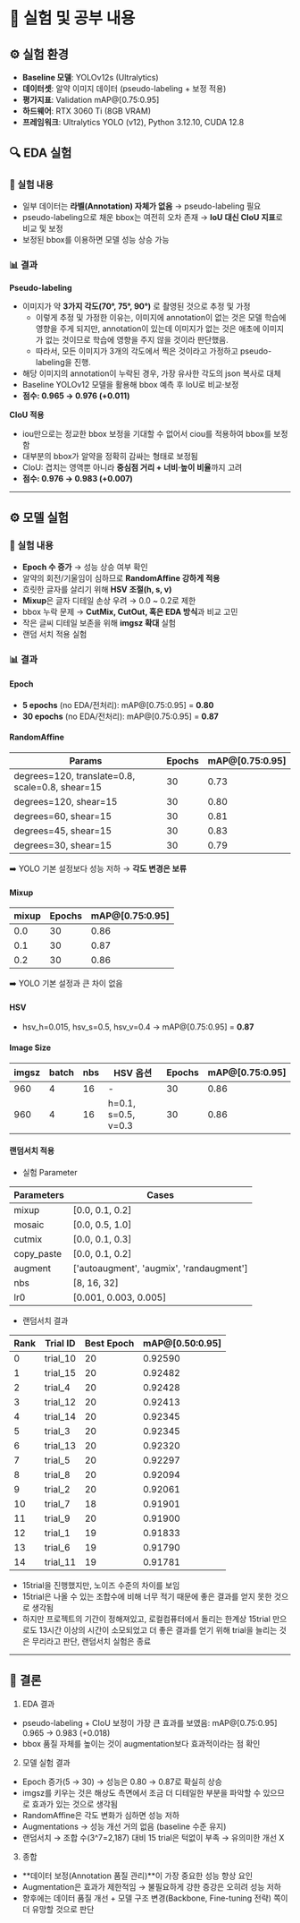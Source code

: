 # 🧪 실험 및 공부 내용

## ⚙️ 실험 환경
- **Baseline 모델**: YOLOv12s (Ultralytics)
- **데이터셋**: 알약 이미지 데이터 (pseudo-labeling + 보정 적용)
- **평가지표**: Validation mAP@[0.75:0.95]
- **하드웨어**: RTX 3060 Ti (8GB VRAM)
- **프레임워크**: Ultralytics YOLO (v12), Python 3.12.10, CUDA 12.8

## 🔍 EDA 실험

### 📌 실험 내용
- 일부 데이터는 **라벨(Annotation) 자체가 없음** → pseudo-labeling 필요  
- pseudo-labeling으로 채운 bbox는 여전히 오차 존재 → **IoU 대신 CIoU 지표**로 비교 및 보정  
- 보정된 bbox를 이용하면 모델 성능 상승 가능  

### 📊 결과
**Pseudo-labeling**
- 이미지가 약 **3가지 각도(70°, 75°, 90°)** 로 촬영된 것으로 추정 및 가정
    - 이렇게 추정 및 가정한 이유는, 이미지에 annotation이 없는 것은 모델 학습에 영향을 주게 되지만,
    annotation이 있는데 이미지가 없는 것은 애초에 이미지가 없는 것이므로 학습에 영향을 주지 않을 것이라 판단했음.
    - 따라서, 모든 이미지가 3개의 각도에서 찍은 것이라고 가정하고 pseudo-labeling을 진행.
- 해당 이미지의 annotation이 누락된 경우, 가장 유사한 각도의 json 복사로 대체  
- Baseline YOLOv12 모델을 활용해 bbox 예측 후 IoU로 비교·보정  
- **점수: 0.965 → 0.976 (+0.011)**

**CIoU 적용**
- iou만으로는 정교한 bbox 보정을 기대할 수 없어서 ciou를 적용하여 bbox를 보정함
- 대부분의 bbox가 알약을 정확히 감싸는 형태로 보정됨  
- CIoU: 겹치는 영역뿐 아니라 **중심점 거리 + 너비·높이 비율**까지 고려  
- **점수: 0.976 → 0.983 (+0.007)**

---

## ⚙️ 모델 실험

### 📌 실험 내용
- **Epoch 수 증가** → 성능 상승 여부 확인  
- 알약의 회전/기울임이 심하므로 **RandomAffine 강하게 적용**  
- 흐릿한 글자를 살리기 위해 **HSV 조절(h, s, v)**  
- **Mixup**은 글자 디테일 손상 우려 → 0.0 ~ 0.2로 제한  
- bbox 누락 문제 → **CutMix, CutOut, 혹은 EDA 방식**과 비교 고민  
- 작은 글씨 디테일 보존을 위해 **imgsz 확대** 실험  
- 랜덤 서치 적용 실험

### 📊 결과

#### Epoch
- **5 epochs** (no EDA/전처리): mAP@[0.75:0.95] = **0.80**  
- **30 epochs** (no EDA/전처리): mAP@[0.75:0.95] = **0.87**

#### RandomAffine
| Params | Epochs | mAP@[0.75:0.95] |
|--------|--------|-----------------|
| degrees=120, translate=0.8, scale=0.8, shear=15 | 30 | 0.73 |
| degrees=120, shear=15 | 30 | 0.80 |
| degrees=60, shear=15 | 30 | 0.81 |
| degrees=45, shear=15 | 30 | 0.83 |
| degrees=30, shear=15 | 30 | 0.79 |

➡️ YOLO 기본 설정보다 성능 저하 → **각도 변경은 보류**

#### Mixup
| mixup | Epochs | mAP@[0.75:0.95] |
|-------|--------|-----------------|
| 0.0   | 30     | 0.86 |
| 0.1   | 30     | 0.87 |
| 0.2   | 30     | 0.86 |

➡️ YOLO 기본 설정과 큰 차이 없음

#### HSV
- hsv_h=0.015, hsv_s=0.5, hsv_v=0.4 → mAP@[0.75:0.95] = **0.87**

#### Image Size
| imgsz | batch | nbs | HSV 옵션 | Epochs | mAP@[0.75:0.95] |
|-------|-------|-----|----------|--------|-----------------|
| 960   | 4     | 16  | -        | 30     | 0.86 |
| 960   | 4     | 16  | h=0.1, s=0.5, v=0.3 | 30 | 0.86 |

#### 랜덤서치 적용
- 실험 Parameter

| Parameters   | Cases                                |
|--------------|--------------------------------------|
| mixup        | [0.0, 0.1, 0.2]                      |
| mosaic       | [0.0, 0.5, 1.0]                      |
| cutmix       | [0.0, 0.1, 0.3]                      |
| copy_paste   | [0.0, 0.1, 0.2]                      |
| augment      | ['autoaugment', 'augmix', 'randaugment'] |
| nbs          | [8, 16, 32]                          |
| lr0          | [0.001, 0.003, 0.005]                |



- 랜덤서치 결과

| Rank | Trial ID  | Best Epoch | mAP@[0.50:0.95] |
|------|-----------|------------|-----------------|
| 0    | trial_10  | 20         | 0.92590         |
| 1    | trial_15  | 20         | 0.92482         |
| 2    | trial_4   | 20         | 0.92428         |
| 3    | trial_12  | 20         | 0.92413         |
| 4    | trial_14  | 20         | 0.92345         |
| 5    | trial_3   | 20         | 0.92345         |
| 6    | trial_13  | 20         | 0.92320         |
| 7    | trial_5   | 20         | 0.92297         |
| 8    | trial_8   | 20         | 0.92094         |
| 9    | trial_2   | 20         | 0.92061         |
| 10   | trial_7   | 18         | 0.91901         |
| 11   | trial_9   | 20         | 0.91900         |
| 12   | trial_1   | 19         | 0.91833         |
| 13   | trial_6   | 19         | 0.91790         |
| 14   | trial_11  | 19         | 0.91781         |

- 15trial을 진행했지만, 노이즈 수준의 차이를 보임
- 15trial은 나올 수 있는 조합수에 비해 너무 적기 때문에 좋은 결과를 얻지 못한 것으로 생각됨
- 하지만 프로젝트의 기간이 정해져있고, 로컬컴퓨터에서 돌리는 한계상 15trial 만으로도 13시간 이상의 시간이 소모되었고 더 좋은 결과를 얻기 위해 trial을 늘리는 것은 무리라고 판단, 랜덤서치 실험은 종료
---

## 📝 결론
1. EDA 결과
- pseudo-labeling + CIoU 보정이 가장 큰 효과를 보였음: mAP@[0.75:0.95] 0.965 → 0.983 (+0.018)
- bbox 품질 자체를 높이는 것이 augmentation보다 효과적이라는 점 확인

2. 모델 실험 결과
- Epoch 증가(5 → 30) → 성능은 0.80 → 0.87로 확실히 상승
- imgsz를 키우는 것은 해상도 측면에서 조금 더 디테일한 부분을 파악할 수 있으므로 효과가 있는 것으로 생각됨
- RandomAffine은 각도 변화가 심하면 성능 저하
- Augmentations → 성능 개선 거의 없음 (baseline 수준 유지)
- 랜덤서치 → 조합 수(3^7=2,187) 대비 15 trial은 턱없이 부족 → 유의미한 개선 X

3. 종합
- **데이터 보정(Annotation 품질 관리)**이 가장 중요한 성능 향상 요인
- Augmentation은 효과가 제한적임 → 불필요하게 강한 증강은 오히려 성능 저하
- 향후에는 데이터 품질 개선 + 모델 구조 변경(Backbone, Fine-tuning 전략) 쪽이 더 유망할 것으로 판단
